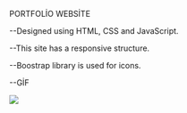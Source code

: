 PORTFOLİO WEBSİTE

--Designed using HTML, CSS and JavaScript.

--This site has a responsive structure.

--Boostrap library is used for icons.


--GİF

<img src="screen.mp4"/>
